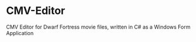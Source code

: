 CMV-Editor
==========

CMV Editor for Dwarf Fortress movie files, written in C# as a Windows Form Application
